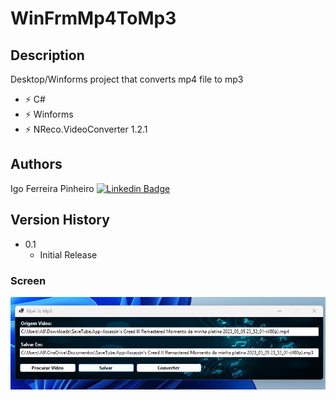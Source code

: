 # WinFrmMp4ToMp3

## Description

 Desktop/Winforms project that converts mp4 file to mp3

- ⚡ C#
- ⚡ Winforms
- ⚡ NReco.VideoConverter 1.2.1

## Authors

Igo Ferreira Pinheiro
[![Linkedin Badge](https://img.shields.io/badge/-LinkedIn-blue?style=flat-square&logo=Linkedin&logoColor=white&link=https://www.linkedin.com/in/igo-pinheiro-36b26255/)](https://www.linkedin.com/in/igo-pinheiro-36b26255/)

## Version History

* 0.1
    * Initial Release
    
<h3 align="left">Screen</h3>

<img src="capV1.png" title="Tela">
